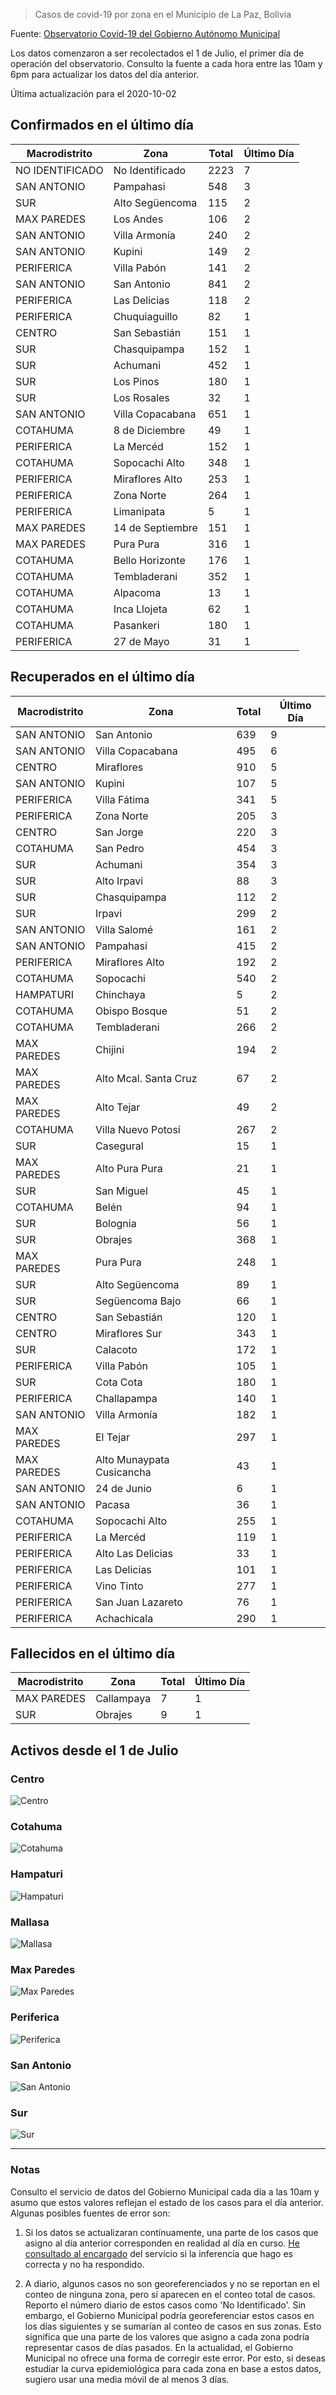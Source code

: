 > Casos de covid-19 por zona en el Municipio de La Paz, Bolivia

Fuente: [Observatorio Covid-19 del Gobierno Autónomo Municipal](http://observatoriocovid19.lapaz.bo/observatorio/index.php/datos-abiertos-covid)

Los datos comenzaron a ser recolectados el 1 de Julio, el primer día de operación del observatorio. Consulto la fuente a cada hora entre las 10am y 6pm para actualizar los datos del día anterior.

Última actualización para el 2020-10-02

## Confirmados en el último día

| Macrodistrito   | Zona             |   Total |   Último Día |
|-----------------|------------------|---------|--------------|
| NO IDENTIFICADO | No Identificado  |    2223 |            7 |
| SAN ANTONIO     | Pampahasi        |     548 |            3 |
| SUR             | Alto Següencoma  |     115 |            2 |
| MAX PAREDES     | Los Andes        |     106 |            2 |
| SAN ANTONIO     | Villa Armonía    |     240 |            2 |
| SAN ANTONIO     | Kupini           |     149 |            2 |
| PERIFERICA      | Villa Pabón      |     141 |            2 |
| SAN ANTONIO     | San Antonio      |     841 |            2 |
| PERIFERICA      | Las Delicias     |     118 |            2 |
| PERIFERICA      | Chuquiaguillo    |      82 |            1 |
| CENTRO          | San Sebastián    |     151 |            1 |
| SUR             | Chasquipampa     |     152 |            1 |
| SUR             | Achumani         |     452 |            1 |
| SUR             | Los Pinos        |     180 |            1 |
| SUR             | Los Rosales      |      32 |            1 |
| SAN ANTONIO     | Villa Copacabana |     651 |            1 |
| COTAHUMA        | 8 de Diciembre   |      49 |            1 |
| PERIFERICA      | La Mercéd        |     152 |            1 |
| COTAHUMA        | Sopocachi Alto   |     348 |            1 |
| PERIFERICA      | Miraflores Alto  |     253 |            1 |
| PERIFERICA      | Zona Norte       |     264 |            1 |
| PERIFERICA      | Limanipata       |       5 |            1 |
| MAX PAREDES     | 14 de Septiembre |     151 |            1 |
| MAX PAREDES     | Pura Pura        |     316 |            1 |
| COTAHUMA        | Bello Horizonte  |     176 |            1 |
| COTAHUMA        | Tembladerani     |     352 |            1 |
| COTAHUMA        | Alpacoma         |      13 |            1 |
| COTAHUMA        | Inca Llojeta     |      62 |            1 |
| COTAHUMA        | Pasankeri        |     180 |            1 |
| PERIFERICA      | 27 de Mayo       |      31 |            1 |

## Recuperados en el último día

| Macrodistrito   | Zona                      |   Total |   Último Día |
|-----------------|---------------------------|---------|--------------|
| SAN ANTONIO     | San Antonio               |     639 |            9 |
| SAN ANTONIO     | Villa Copacabana          |     495 |            6 |
| CENTRO          | Miraflores                |     910 |            5 |
| SAN ANTONIO     | Kupini                    |     107 |            5 |
| PERIFERICA      | Villa Fátima              |     341 |            5 |
| PERIFERICA      | Zona Norte                |     205 |            3 |
| CENTRO          | San Jorge                 |     220 |            3 |
| COTAHUMA        | San Pedro                 |     454 |            3 |
| SUR             | Achumani                  |     354 |            3 |
| SUR             | Alto Irpavi               |      88 |            3 |
| SUR             | Chasquipampa              |     112 |            2 |
| SUR             | Irpavi                    |     299 |            2 |
| SAN ANTONIO     | Villa Salomé              |     161 |            2 |
| SAN ANTONIO     | Pampahasi                 |     415 |            2 |
| PERIFERICA      | Miraflores Alto           |     192 |            2 |
| COTAHUMA        | Sopocachi                 |     540 |            2 |
| HAMPATURI       | Chinchaya                 |       5 |            2 |
| COTAHUMA        | Obispo Bosque             |      51 |            2 |
| COTAHUMA        | Tembladerani              |     266 |            2 |
| MAX PAREDES     | Chijini                   |     194 |            2 |
| MAX PAREDES     | Alto Mcal. Santa Cruz     |      67 |            2 |
| MAX PAREDES     | Alto Tejar                |      49 |            2 |
| COTAHUMA        | Villa Nuevo Potosí        |     267 |            2 |
| SUR             | Casegural                 |      15 |            1 |
| MAX PAREDES     | Alto Pura Pura            |      21 |            1 |
| SUR             | San Miguel                |      45 |            1 |
| COTAHUMA        | Belén                     |      94 |            1 |
| SUR             | Bolognia                  |      56 |            1 |
| SUR             | Obrajes                   |     368 |            1 |
| MAX PAREDES     | Pura Pura                 |     248 |            1 |
| SUR             | Alto Següencoma           |      89 |            1 |
| SUR             | Següencoma Bajo           |      66 |            1 |
| CENTRO          | San Sebastián             |     120 |            1 |
| CENTRO          | Miraflores Sur            |     343 |            1 |
| SUR             | Calacoto                  |     172 |            1 |
| PERIFERICA      | Villa Pabón               |     105 |            1 |
| SUR             | Cota Cota                 |     180 |            1 |
| PERIFERICA      | Challapampa               |     140 |            1 |
| SAN ANTONIO     | Villa Armonía             |     182 |            1 |
| MAX PAREDES     | El Tejar                  |     297 |            1 |
| MAX PAREDES     | Alto Munaypata Cusicancha |      43 |            1 |
| SAN ANTONIO     | 24 de Junio               |       6 |            1 |
| SAN ANTONIO     | Pacasa                    |      36 |            1 |
| COTAHUMA        | Sopocachi Alto            |     255 |            1 |
| PERIFERICA      | La Mercéd                 |     119 |            1 |
| PERIFERICA      | Alto Las Delicias         |      33 |            1 |
| PERIFERICA      | Las Delicias              |     101 |            1 |
| PERIFERICA      | Vino Tinto                |     277 |            1 |
| PERIFERICA      | San Juan Lazareto         |      76 |            1 |
| PERIFERICA      | Achachicala               |     290 |            1 |

## Fallecidos en el último día

| Macrodistrito   | Zona       |   Total |   Último Día |
|-----------------|------------|---------|--------------|
| MAX PAREDES     | Callampaya |       7 |            1 |
| SUR             | Obrajes    |       9 |            1 |

## Activos desde el 1 de Julio

### Centro

![Centro](plots/activos_centro.png)

### Cotahuma

![Cotahuma](plots/activos_cotahuma.png)

### Hampaturi

![Hampaturi](plots/activos_hampaturi.png)

### Mallasa

![Mallasa](plots/activos_mallasa.png)

### Max Paredes

![Max Paredes](plots/activos_max_paredes.png)

### Periferica

![Periferica](plots/activos_periferica.png)

### San Antonio

![San Antonio](plots/activos_san_antonio.png)

### Sur

![Sur](plots/activos_sur.png)

---

### Notas

Consulto el servicio de datos del Gobierno Municipal cada día a las 10am y asumo que estos valores reflejan el estado de los casos para el día anterior. Algunas posibles fuentes de error son:

1. Si los datos se actualizaran contínuamente, una parte de los casos que asigno al día anterior corresponden en realidad al día en curso. [He consultado al encargado](https://twitter.com/mauforonda/status/1278727234765959168) del servicio si la inferencia que hago es correcta y no ha respondido.

2. A diario, algunos casos no son georeferenciados y no se reportan en el conteo de ninguna zona, pero sí aparecen en el conteo total de casos. Reporto el número diario de estos casos como 'No Identificado'.  Sin embargo, el Gobierno Municipal podría georeferenciar estos casos en los días siguientes y se sumarían al conteo de casos en sus zonas. Esto significa que una parte de los valores que asigno a cada zona podría representar casos de días pasados. En la actualidad, el Gobierno Municipal no ofrece una forma de corregir este error. Por esto, si deseas estudiar la curva epidemiológica para cada zona en base a estos datos, sugiero usar una media móvil de al menos 3 días.